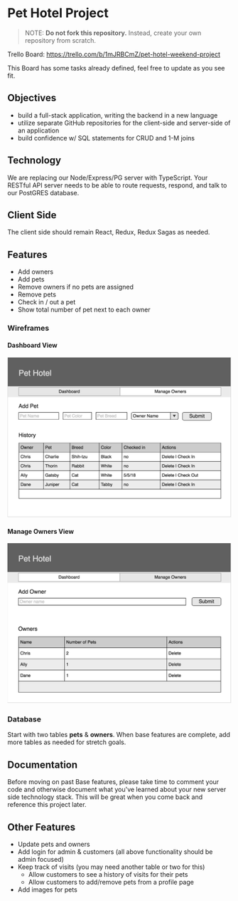 # Pet Hotel Project

> NOTE: __Do not fork this repository.__ Instead, create your own repository from scratch.

Trello Board: https://trello.com/b/1mJRBCmZ/pet-hotel-weekend-project

This Board has some tasks already defined, feel free to update as you see fit.

## Objectives

- build a full-stack application, writing the backend in a new language
- utilize separate GitHub repositories for the client-side and server-side of an application
- build confidence w/ SQL statements for CRUD and 1-M joins

## Technology

We are replacing our Node/Express/PG server with TypeScript. Your RESTful API server needs to be able to route requests, respond, and talk to our PostGRES database.

## Client Side

The client side should remain React, Redux, Redux Sagas as needed. 

## Features

- Add owners
- Add pets
- Remove owners if no pets are assigned
- Remove pets
- Check in / out a pet
- Show total number of pet next to each owner

### Wireframes

#### Dashboard View

![Add Entry Page](page-one.png)

#### Manage Owners View

![Add Entry Page](page-two.png)

### Database

Start with two tables **pets** & **owners**. When base features are complete, add more tables as needed for stretch goals.

## Documentation

Before moving on past Base features, please take time to comment your code and otherwise document what you've learned about your new server side technology stack. This will be great when you come back and reference this project later.

## Other Features

- Update pets and owners
- Add login for admin & customers (all above functionality should be admin focused)
- Keep track of visits (you may need another table or two for this)
  - Allow customers to see a history of visits for their pets
  - Allow customers to add/remove pets from a profile page
- Add images for pets